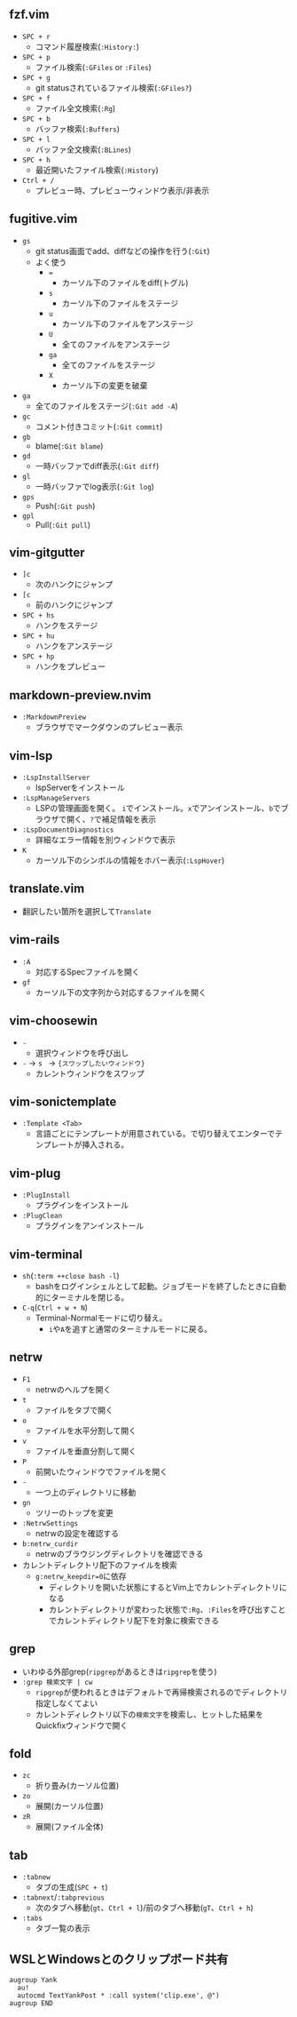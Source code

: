 
## fzf.vim

- `SPC + r`
  - コマンド履歴検索(`:History:`)
- `SPC + p`
  - ファイル検索(`:GFiles` or `:Files`)
- `SPC + g`
  - git statusされているファイル検索(`:GFiles?`)
- `SPC + f`
  - ファイル全文検索(`:Rg`)
- `SPC + b`
  - バッファ検索(`:Buffers`)
- `SPC + l`
  - バッファ全文検索(`:BLines`)
- `SPC + h`
  - 最近開いたファイル検索(`:History`)
- `Ctrl + /`
  - プレビュー時、プレビューウィンドウ表示/非表示

## fugitive.vim

- `gs`
    - git status画面でadd、diffなどの操作を行う(`:Git`)
    - よく使う
        - `=`
            - カーソル下のファイルをdiff(トグル)
        - `s`
            - カーソル下のファイルをステージ
        - `u`
            - カーソル下のファイルをアンステージ
        - `U`
            - 全てのファイルをアンステージ
        - `ga`
            - 全てのファイルをステージ
        - `X`
            - カーソル下の変更を破棄
- `ga`
    - 全てのファイルをステージ(`:Git add -A`)
- `gc`
    - コメント付きコミット(`:Git commit`)
- `gb`
    - blame(`:Git blame`)
- `gd`
    - 一時バッファでdiff表示(`:Git diff`)
- `gl`
    - 一時バッファでlog表示(`:Git log`)
- `gps`
    - Push(`:Git push`)
- `gpl`
    - Pull(`:Git pull`)

## vim-gitgutter
- `]c`
    - 次のハンクにジャンプ
- `[c`
    - 前のハンクにジャンプ
- `SPC + hs`
    - ハンクをステージ
- `SPC + hu`
    - ハンクをアンステージ
- `SPC + hp`
    - ハンクをプレビュー

## markdown-preview.nvim

- `:MarkdownPreview`
  - ブラウザでマークダウンのプレビュー表示

## vim-lsp

- `:LspInstallServer`
  - lspServerをインストール
- `:LspManageServers`
  - LSPの管理画面を開く。 `i`でインストール。`x`でアンインストール、`b`でブラウザで開く、`?`で補足情報を表示
- `:LspDocumentDiagnostics`
  - 詳細なエラー情報を別ウィンドウで表示
- `K`
  - カーソル下のシンボルの情報をホバー表示(`:LspHover`)

## translate.vim

- 翻訳したい箇所を選択して`Translate`

## vim-rails

- `:A`
  - 対応するSpecファイルを開く
- `gf`
  - カーソル下の文字列から対応するファイルを開く

## vim-choosewin
- `-`
  - 選択ウィンドウを呼び出し
- `-` → `s ` → `{スワップしたいウィンドウ}`
  - カレントウィンドウをスワップ

## vim-sonictemplate

- `:Template <Tab>`
  - 言語ごとにテンプレートが用意されている。<Tab>で切り替えてエンターでテンプレートが挿入される。

## vim-plug

- `:PlugInstall`
  - プラグインをインストール
- `:PlugClean`
  - プラグインをアンインストール

## vim-terminal

- `sh`(`:term ++close bash -l`)
  - bashをログインシェルとして起動。ジョブモードを終了したときに自動的にターミナルを閉じる。
- `C-q`(`Ctrl + w + N`)
  - Terminal-Normalモードに切り替え。
	- `i`や`A`を追すと通常のターミナルモードに戻る。

## netrw

- `F1`
  - netrwのヘルプを開く
- `t`
  - ファイルをタブで開く
- `o`
  - ファイルを水平分割して開く
- `v`
  - ファイルを垂直分割して開く
- `P`
  - 前開いたウィンドウでファイルを開く
- `-`
  - 一つ上のディレクトリに移動
- `gn`
  - ツリーのトップを変更
- `:NetrwSettings`
  - netrwの設定を確認する
- `b:netrw_curdir`
  - netrwのブラウジングディレクトリを確認できる
- カレントディレクトリ配下のファイルを検索
  - `g:netrw_keepdir=0`に依存
	- ディレクトリを開いた状態にするとVim上でカレントディレクトリになる
	- カレントディレクトリが変わった状態で`:Rg`、`:Files`を呼び出すことでカレントディレクトリ配下を対象に検索できる

## grep
- いわゆる外部grep(`ripgrep`があるときは`ripgrep`を使う)
- `:grep 検索文字 | cw`
  - `ripgrep`が使われるときはデフォルトで再帰検索されるのでディレクトリ指定しなくてよい
  - カレントディレクトリ以下の`検索文字`を検索し、ヒットした結果をQuickfixウィンドウで開く

## fold

- `zc`
  - 折り畳み(カーソル位置)
- `zo`
  - 展開(カーソル位置)
- `zR`
  - 展開(ファイル全体)

## tab

- `:tabnew`
  - タブの生成(`SPC + t`)
- `:tabnext`/`:tabprevious`
  - 次のタブへ移動(`gt`、`Ctrl + l`)/前のタブへ移動(`gT`、`Ctrl + h`)
- `:tabs`
  - タブ一覧の表示

## WSLとWindowsとのクリップボード共有

```
augroup Yank
  au!
  autocmd TextYankPost * :call system('clip.exe', @")
augroup END
```
